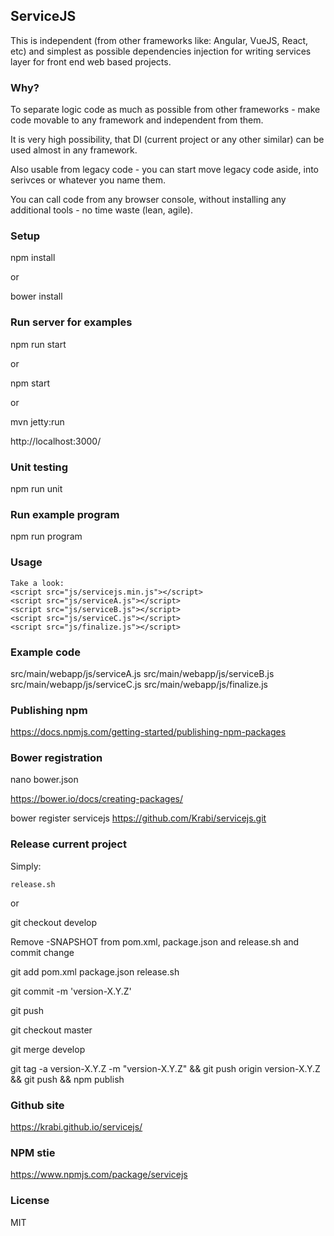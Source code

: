 ## ServiceJS

This is independent (from other frameworks like: Angular, VueJS, React, etc) and simplest as possible dependencies injection for writing services layer for front end web based projects.

### Why?

To separate logic code as much as possible from other frameworks - make code movable to any framework and independent from them.

It is very high possibility, that DI (current project or any other similar) can be used almost in any framework.

Also usable from legacy code - you can start move legacy code aside, into serivces or whatever you name them.

You can call code from any browser console, without installing any additional tools - no time waste (lean, agile).

### Setup

npm install

or

bower install

### Run server for examples

npm run start

or

npm start

or

mvn jetty:run

http://localhost:3000/

### Unit testing

npm run unit

### Run example program

npm run program

### Usage

    Take a look:
    <script src="js/servicejs.min.js"></script>
    <script src="js/serviceA.js"></script>
    <script src="js/serviceB.js"></script>
    <script src="js/serviceC.js"></script>
    <script src="js/finalize.js"></script>

### Example code

src/main/webapp/js/serviceA.js
src/main/webapp/js/serviceB.js
src/main/webapp/js/serviceC.js
src/main/webapp/js/finalize.js

### Publishing npm

https://docs.npmjs.com/getting-started/publishing-npm-packages

### Bower registration

nano bower.json

https://bower.io/docs/creating-packages/

bower register servicejs https://github.com/Krabi/servicejs.git

### Release current project

Simply:

    release.sh
or

git checkout develop

Remove -SNAPSHOT from pom.xml, package.json and release.sh and commit change

git add pom.xml package.json release.sh

git commit -m 'version-X.Y.Z'

git push

git checkout master

git merge develop

git tag -a version-X.Y.Z -m "version-X.Y.Z" && git push origin version-X.Y.Z && git push && npm publish

### Github site

https://krabi.github.io/servicejs/

### NPM stie

https://www.npmjs.com/package/servicejs

### License

MIT
